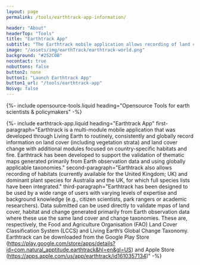 ```yaml
---
layout: page
permalink: /tools/earthtrack-app-information/

header: "About"
headerTop: "Tools"
title: "Earthtrack App"
subtitle: "The Earthtrack mobile application allows recording of land cover and change impacts and pressures in the field, with the information collected directly supporting the development of thematic products from Earth observations."
image: "/assets/img/earthTrack/earthtrack-world.png"
background: "#252C0B"
nocontact: true
nobuttons: false
button2: none
button1: "Launch Earthtrack App"
button1_url: "/tools/earthtrack-app"
Nosvg: false
---
```

{%-
include opensource-tools.liquid
heading="Opensource Tools for earth scientists & policymakers"
-%}

{%-
include earthtrack-app.liquid
heading="Earthtrack App"
first-paragraph="Earthtrack is a multi-module mobile application that was developed through Living Earth to routinely,
        consistently and globally record information on land cover (including vegetation strata) and land cover change
        with additional modules focused on country-specific habitats and fire. Earthtrack has been developed to support
        the validation of thematic maps generated primarily from Earth observation data and using globally applicable
        taxonomies."
second-paragraph="Earthtrack also allows recording of habitats (currently available for the United Kingdom; UK) and dominant plant
        species for Australia and the UK, for which full species lists have been integrated."
third-paragraph="Earthtrack has been designed to be used by a wide range of users with varying levels of expertise and background
        knowledge (e.g., citizen scientists, park rangers or academic researchers). Data submitted can be used directly
        to validate mpas of land cover, habitat and change generated primarily from Earth observation data where these
        use the same land cover and change taxonomies. These are, respectively, the Food and Agriculture Organisation
        (FAO) Land Cover Classification System (LCCS) and Living Earth’s Global Change Taxonomy. Earthtrack can be downloaded from the Google Play Store (https://play.google.com/store/apps/details?id=com.natural_apptitude.earthtrack&hl=en&gl=US) and Apple Store (https://apps.apple.com/us/app/earthtrack/id1610357134)"
-%}
